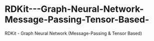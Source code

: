 # RDKit---Graph-Neural-Network-Message-Passing-Tensor-Based-
RDKit - Graph Neural Network (Message-Passing &amp; Tensor Based)
